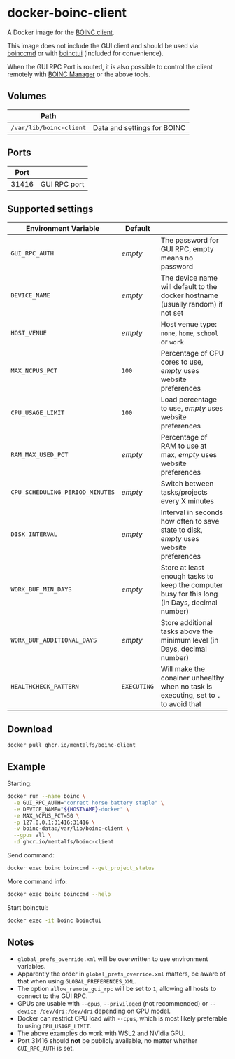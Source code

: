 # docker-boinc-client

A Docker image for the [BOINC client](https://packages.debian.org/stable/boinc-client).

This image does not include the GUI client and should be used via [boinccmd](https://manpages.debian.org/stable/boinc-client/boinccmd.1.en.html) or with [boinctui](https://packages.debian.org/stable/boinctui) (included for convenience).

When the GUI RPC Port is routed, it is also possible to control the client remotely with [BOINC Manager](https://boinc.berkeley.edu/wiki/BOINC_Manager) or the above tools.

## Volumes

| Path                    |                             |
|-------------------------|------------------------------
| `/var/lib/boinc-client` | Data and settings for BOINC |

## Ports

| Port  |              |
|-------|---------------
| 31416 | GUI RPC port |

## Supported settings

| Environment Variable            | Default     |                                                                                                |
|---------------------------------|-------------|------------------------------------------------------------------------------------------------|
| `GUI_RPC_AUTH`                  | *empty*     | The password for GUI RPC, empty means no password                                              |
| `DEVICE_NAME`                   | *empty*     | The device name will default to the docker hostname (usually random) if not set                |
| `HOST_VENUE`                    | *empty*     | Host venue type: `none`, `home`, `school` or `work`                                            |
| `MAX_NCPUS_PCT`                 | `100`       | Percentage of CPU cores to use, *empty* uses website preferences                               |
| `CPU_USAGE_LIMIT`               | `100`       | Load percentage to use, *empty* uses website preferences                                       |
| `RAM_MAX_USED_PCT`              | *empty*     | Percentage of RAM to use at max, *empty* uses website preferences                              |
| `CPU_SCHEDULING_PERIOD_MINUTES` | *empty*     | Switch between tasks/projects every X minutes                                                  |
| `DISK_INTERVAL`                 | *empty*     | Interval in seconds how often to save state to disk, *empty* uses website preferences          |
| `WORK_BUF_MIN_DAYS`             | *empty*     | Store at least enough tasks to keep the computer busy for this long (in Days, decimal number)  |
| `WORK_BUF_ADDITIONAL_DAYS`      | *empty*     | Store additional tasks above the minimum level (in Days, decimal number)                       |
| `HEALTHCHECK_PATTERN`           | `EXECUTING` | Will make the conainer unhealthy when no task is executing, set to `.` to avoid that           |

## Download

```
docker pull ghcr.io/mentalfs/boinc-client
```

## Example

Starting:
```bash
docker run --name boinc \
  -e GUI_RPC_AUTH="correct horse battery staple" \
  -e DEVICE_NAME="${HOSTNAME}-docker" \
  -e MAX_NCPUS_PCT=50 \
  -p 127.0.0.1:31416:31416 \
  -v boinc-data:/var/lib/boinc-client \
  --gpus all \
  -d ghcr.io/mentalfs/boinc-client
```

Send command:
```bash
docker exec boinc boinccmd --get_project_status
```

More command info:
```bash
docker exec boinc boinccmd --help
```

Start boinctui:
```bash
docker exec -it boinc boinctui
```


## Notes

* `global_prefs_override.xml` will be overwritten to use environment variables.
* Apparently the order in `global_prefs_override.xml` matters, be aware of that when using `GLOBAL_PREFERENCES_XML`.
* The option `allow_remote_gui_rpc` will be set to `1`, allowing all hosts to connect to the GUI RPC.
* GPUs are usable with `--gpus`, `--privileged` (not recommended) or `--device /dev/dri:/dev/dri` depending on GPU model.
* Docker can restrict CPU load with `--cpus`, which is most likely preferable to using `CPU_USAGE_LIMIT`.
* The above examples do work with WSL2 and NVidia GPU.
* Port 31416 should **not** be publicly available, no matter whether `GUI_RPC_AUTH` is set.
